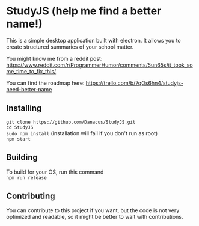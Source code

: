 StudyJS (help me find a better name!)
===================

This is a simple desktop application built with electron. It allows you to create structured summaries of your school matter.

You might know me from a reddit post:
https://www.reddit.com/r/ProgrammerHumor/comments/5un65s/it_took_some_time_to_fix_this/ 

You can find the roadmap here:
https://trello.com/b/7qOs6hn4/studyjs-need-better-name


Installing
-------------

`git clone https://github.com/Danacus/StudyJS.git`  
`cd StudyJS`  
`sudo npm install` (installation will fail if you don't run as root)  
`npm start`  


Building
-------------

To build for your OS, run this command  
`npm run release`  

Contributing
-------------

You can contribute to this project if you want, but the code is not very optimized and readable, so it might be better to wait with contributions.
